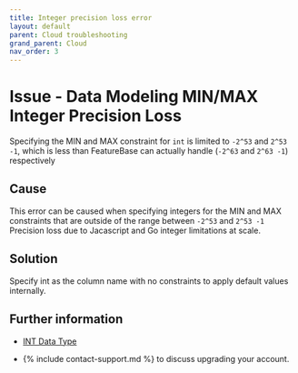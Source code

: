 ```yaml
---
title: Integer precision loss error
layout: default
parent: Cloud troubleshooting
grand_parent: Cloud
nav_order: 3
---
```


# Issue - Data Modeling MIN/MAX Integer Precision Loss

Specifying the MIN and MAX constraint for `int` is limited to `-2^53` and `2^53 -1`, which is less than FeatureBase can actually handle (`-2^63` and `2^63 -1`) respectively

## Cause

This error can be caused when specifying integers for the MIN and MAX constraints that are outside of the range between `-2^53` and `2^53 -1`  Precision loss due to Jacascript and Go integer limitations at scale.

## Solution

Specify int as the column name with no constraints to apply default values internally.

## Further information

* [INT Data Type](/docs/sql-guide/data-types/data-type-int)

* {% include contact-support.md %} to discuss upgrading your account.
